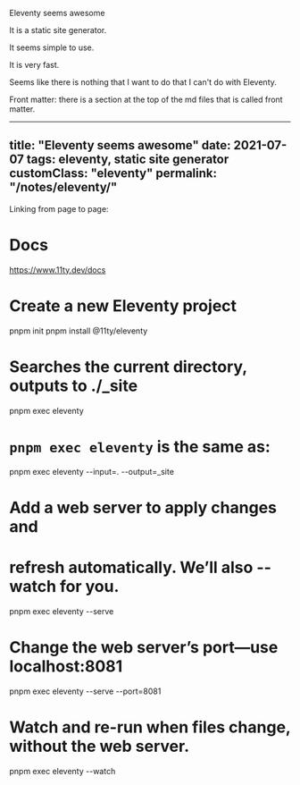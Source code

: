 
Eleventy seems awesome


It is a static site generator.

It seems simple to use.

It is very fast.

Seems like there is nothing that I want to do that I can't do with Eleventy.

Front matter:
there is a section at the top of the md files that
is called front matter.

---
title: "Eleventy seems awesome"
date: 2021-07-07
tags: eleventy, static site generator
customClass: "eleventy"
permalink: "/notes/eleventy/"
---

Linking from page to page:

# Docs
https://www.11ty.dev/docs

# Create a new Eleventy project
pnpm init
pnpm install @11ty/eleventy

# Searches the current directory, outputs to ./_site
pnpm exec eleventy

# `pnpm exec eleventy` is the same as:
pnpm exec eleventy --input=. --output=_site

# Add a web server to apply changes and
# refresh automatically. We’ll also --watch for you.
pnpm exec eleventy --serve

# Change the web server’s port—use localhost:8081
pnpm exec eleventy --serve --port=8081

# Watch and re-run when files change, without the web server.
pnpm exec eleventy --watch
